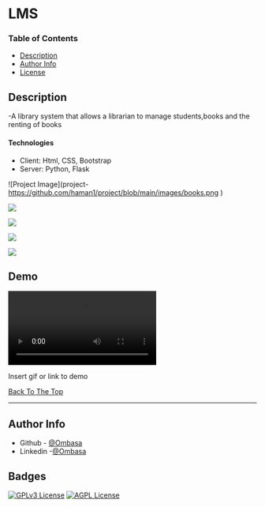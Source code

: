 # LMS

### Table of Contents
- [Description](#description)
- [Author Info](#author-info)
- [License](#Badges)

## Description

-A library system that allows a librarian to manage students,books and the renting of books


#### Technologies

- Client: Html, CSS, Bootstrap
- Server: Python, Flask


![Project Image](project-
https://github.com/haman1/project/blob/main/images/books.png
)


![](images/filenamestudent.png)

![](images/filenamebook.png)

![](images/filenameborrow.png)

![](images/filenamereturn.png)


## Demo

![](images/filenamevid.mp4)

Insert gif or link to demo

[Back To The Top](#LMS)

---

## Author Info

- Github - [@Ombasa](https://github.com/haman1)
- Linkedin -[@Ombasa](https://www.linkedin.com/in/ombasa-herman/)


## Badges

[![GPLv3 License](https://img.shields.io/badge/License-GPL%20v3-yellow.svg)](https://opensource.org/licenses/)
[![AGPL License](https://img.shields.io/badge/license-AGPL-blue.svg)](http://www.gnu.org/licenses/agpl-3.0)




